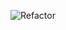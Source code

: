 ![Refactor](https://github.com/Refactor-Study/.github/assets/84632077/e46aa149-2cec-40fc-a383-289b118e58c2)
